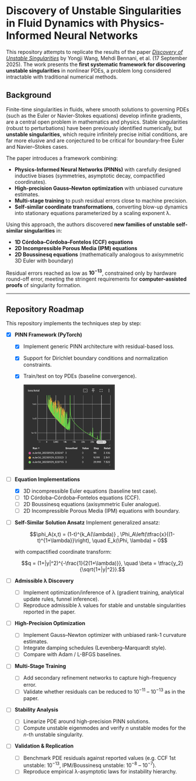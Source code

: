 # Discovery of Unstable Singularities in Fluid Dynamics with Physics-Informed Neural Networks


This repository attempts to replicate the results of the paper [*Discovery of Unstable Singularities*](https://arxiv.org/pdf/2509.14185) by Yongji Wang, Mehdi Bennani, et al. (17 September 2025).
The work presents the **first systematic framework for discovering unstable singularities** in nonlinear PDEs, a problem long considered intractable with traditional numerical methods.

## Background

Finite-time singularities in fluids, where smooth solutions to governing PDEs (such as the Euler or Navier-Stokes equations) develop infinite gradients, are a central open problem in mathematics and physics. Stable singularities (robust to perturbations) have been previously identified numerically, but **unstable singularities**, which require infinitely precise initial conditions, are far more elusive and are conjectured to be critical for boundary-free Euler and Navier–Stokes cases.

The paper introduces a framework combining:

* **Physics-Informed Neural Networks (PINNs)** with carefully designed inductive biases (symmetries, asymptotic decay, compactified coordinates).
* **High-precision Gauss–Newton optimization** with unbiased curvature estimates.
* **Multi-stage training** to push residual errors close to machine precision.
* **Self-similar coordinate transformations**, converting blow-up dynamics into stationary equations parameterized by a scaling exponent λ.

Using this approach, the authors discovered **new families of unstable self-similar singularities** in:

* **1D Córdoba–Córdoba–Fontelos (CCF) equations**
* **2D Incompressible Porous Media (IPM) equations**
* **2D Boussinesq equations** (mathematically analogous to axisymmetric 3D Euler with boundary)

Residual errors reached as low as $\mathbf{10^{-13}}$, constrained only by hardware round-off error, meeting the stringent requirements for **computer-assisted proofs** of singularity formation.

---

## Repository Roadmap

This repository implements the techniques step by step:

* [x] **PINN Framework (PyTorch)**

  * [x] Implement generic PINN architecture with residual-based loss.
  * [x] Support for Dirichlet boundary conditions and normalization constraints.
  * [x] Train/test on toy PDEs (baseline convergence).
   
     <img src="media/pinn_test_3d_euler.png" width="250">

* [ ] **Equation Implementations**

  * [x] 3D incompressible Euler equations (baseline test case).
  * [ ] 1D Córdoba–Córdoba–Fontelos equations (CCF).
  * [ ] 2D Boussinesq equations (axisymmetric Euler analogue).
  * [ ] 2D Incompressible Porous Media (IPM) equations with boundary.

* [ ] **Self-Similar Solution Ansatz**
  Implement generalized ansatz:

  $$\phi_A(x,t) = (1-t)^{k_A(\lambda)} , \Phi_A\left(\tfrac{x}{(1-t)^{1+\lambda}}\right),
  \quad E_k(\Phi, \lambda) = 0$$

  with compactified coordinate transform:

  $$q = (1+|y|^2)^{-\frac{1}{2(1+\lambda)}},
  \quad \beta = \tfrac{y_2}{\sqrt{1+|y|^2}}.$$

* [ ] **Admissible λ Discovery**

  * [ ] Implement optimization/inference of λ (gradient training, analytical update rules, funnel inference).
  * [ ] Reproduce admissible λ values for stable and unstable singularities reported in the paper.

* [ ] **High-Precision Optimization**

  * [ ] Implement Gauss–Newton optimizer with unbiased rank-1 curvature estimates.
  * [ ] Integrate damping schedules (Levenberg–Marquardt style).
  * [ ] Compare with Adam / L-BFGS baselines.

* [ ] **Multi-Stage Training**

  * [ ] Add secondary refinement networks to capture high-frequency error.
  * [ ] Validate whether residuals can be reduced to $10^{-11}$ – $10^{-13}$ as in the paper.

* [ ] **Stability Analysis**

  * [ ] Linearize PDE around high-precision PINN solutions.
  * [ ] Compute unstable eigenmodes and verify $n$ unstable modes for the $n$-th unstable singularity.

* [ ] **Validation & Replication**

  * [ ] Benchmark PDE residuals against reported values (e.g. CCF 1st unstable: $10^{-13}$, IPM/Boussinesq unstable: $10^{-8}$ – $10^{-7}$).
  * [ ] Reproduce empirical λ-asymptotic laws for instability hierarchy.

